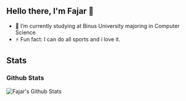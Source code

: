 
## Hello there, I'm Fajar 👋

- 🔭 I’m currently studying at Binus University majoring in Computer Science
- ⚡ Fun fact: I can do all sports and i love it.

## Stats
<h3>Github Stats</h3>
<img src="https://github-readme-stats.vercel.app/api?username=fajartd02&theme=tokyonight&show_icons=true&hide_border=true" alt="Fajar's Github Stats"/>

<!--

Here are some ideas to get you started:

- 🔭 I’m currently working on ...
- 🌱 I’m currently learning ...
- 👯 I’m looking to collaborate on ...
- 🤔 I’m looking for help with ...
- 💬 Ask me about ...
- 📫 How to reach me: ...
- 😄 Pronouns: ...
- ⚡ Fun fact: ...
-->
